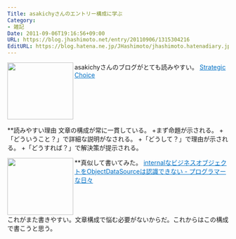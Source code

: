 ```yaml
---
Title: asakichyさんのエントリー構成に学ぶ
Category:
- 雑記
Date: 2011-09-06T19:16:56+09:00
URL: https://blog.jhashimoto.net/entry/20110906/1315304216
EditURL: https://blog.hatena.ne.jp/JHashimoto/jhashimoto.hatenadiary.jp/atom/entry/12921228815717257316
---
```


asakichyさんのブログがとても読みやすい。
<a href="http://d.hatena.ne.jp/asakichy/" target="_blank"><img class="alignleft" align="left" border="0" src="http://capture.heartrails.com/150x130/shadow?http://d.hatena.ne.jp/asakichy/" alt="" width="150" height="130" /></a><a style="color:#0070C5;" href="http://d.hatena.ne.jp/asakichy/" target="_blank">Strategic Choice</a><a href="http://b.hatena.ne.jp/entry/http://d.hatena.ne.jp/asakichy/" target="_blank"><img border="0" src="http://b.hatena.ne.jp/entry/image/http://d.hatena.ne.jp/asakichy/" alt="" /></a><br style="clear:both;" />

**読みやすい理由
文章の構成が常に一貫している。
+まず命題が示される。
+「どういうこと？」で詳細な説明がなされる。
+「どうして？」で理由が示される。
+「どうすれば？」で解決策が提示される。

**真似して書いてみた。
<a href="http://d.hatena.ne.jp/JHashimoto/20110905/1315227565" target="_blank" rel="nofollow"><img class="alignleft" align="left" border="0" src="http://capture.heartrails.com/150x130/shadow?http://d.hatena.ne.jp/JHashimoto/20110905/1315227565" alt="" width="150" height="130" /></a><a style="color:#0070C5;" href="http://d.hatena.ne.jp/JHashimoto/20110905/1315227565" target="_blank" rel="nofollow">internalなビジネスオブジェクトをObjectDataSourceは認識できない - プログラマーな日々</a><a href="http://b.hatena.ne.jp/entry/http://d.hatena.ne.jp/JHashimoto/20110905/1315227565" target="_blank"><img border="0" src="http://b.hatena.ne.jp/entry/image/http://d.hatena.ne.jp/JHashimoto/20110905/1315227565" alt="" /></a><br style="clear:both;" />
これがまた書きやすい。文章構成で悩む必要がないからだ。これからはこの構成で書こうと思う。
